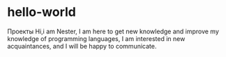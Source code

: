 # hello-world
Проекты
Hi,i am Nester, I am here to get new knowledge and improve my knowledge of programming languages, I am interested in new acquaintances, and I will be happy to communicate.
